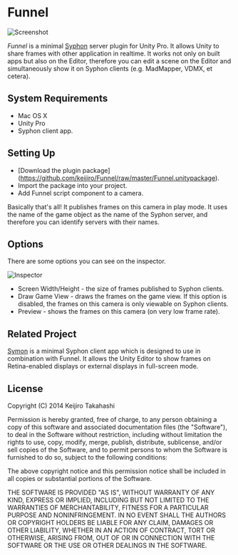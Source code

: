 Funnel
======

![Screenshot](http://keijiro.github.io/Funnel/screenshot.png)

*Funnel* is a minimal [Syphon](http://syphon.v002.info) server plugin for
Unity Pro. It allows Unity to share frames with other application in
realtime. It works not only on built apps but also on the Editor, therefore you
can edit a scene on the Editor and simultaneously show it on Syphon clients
(e.g. MadMapper, VDMX, et cetera).

System Requirements
-------------------

- Mac OS X
- Unity Pro
- Syphon client app.

Setting Up
----------

- [Download the plugin package]
  (https://github.com/keijiro/Funnel/raw/master/Funnel.unitypackage).
- Import the package into your project.
- Add Funnel script component to a camera.

Basically that's all! It publishes frames on this camera in play mode.
It uses the name of the game object as the name of the Syphon server, and
therefore you can identify servers with their names.

Options
-------

There are some options you can see on the inspector.

![Inspector](http://keijiro.github.io/Funnel/inspector.png)

- Screen Width/Height - the size of frames published to Syphon clients.
- Draw Game View - draws the frames on the game view. If this option is
  disabled, the frames on this camera is only viewable on Syphon clients.
- Preview - shows the frames on this camera (on very low frame rate).

Related Project
---------------

[Symon](https://github.com/keijiro/Symon) is a minimal Syphon client app
which is designed to use in combination with Funnel. It allows the Unity
Editor to show frames on Retina-enabled displays or external displays
in full-screen mode.

License
-------

Copyright (C) 2014 Keijiro Takahashi

Permission is hereby granted, free of charge, to any person obtaining a copy of
this software and associated documentation files (the "Software"), to deal in
the Software without restriction, including without limitation the rights to
use, copy, modify, merge, publish, distribute, sublicense, and/or sell copies of
the Software, and to permit persons to whom the Software is furnished to do so,
subject to the following conditions:

The above copyright notice and this permission notice shall be included in all
copies or substantial portions of the Software.

THE SOFTWARE IS PROVIDED "AS IS", WITHOUT WARRANTY OF ANY KIND, EXPRESS OR
IMPLIED, INCLUDING BUT NOT LIMITED TO THE WARRANTIES OF MERCHANTABILITY, FITNESS
FOR A PARTICULAR PURPOSE AND NONINFRINGEMENT. IN NO EVENT SHALL THE AUTHORS OR
COPYRIGHT HOLDERS BE LIABLE FOR ANY CLAIM, DAMAGES OR OTHER LIABILITY, WHETHER
IN AN ACTION OF CONTRACT, TORT OR OTHERWISE, ARISING FROM, OUT OF OR IN
CONNECTION WITH THE SOFTWARE OR THE USE OR OTHER DEALINGS IN THE SOFTWARE.
